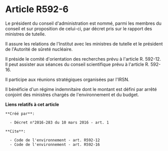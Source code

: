# Article R592-6

Le président du conseil d'administration est nommé, parmi les membres du conseil et sur proposition de celui-ci, par décret
pris sur le rapport des ministres de tutelle.

Il assure les relations de l'Institut avec les ministres de tutelle et le président de l'Autorité de sûreté nucléaire.

Il préside le comité d'orientation des recherches prévu à l'article R. 592-12. Il peut assister aux séances du conseil
scientifique prévu à l'article R. 592-16.

Il participe aux réunions stratégiques organisées par l'IRSN.

Il bénéficie d'un régime indemnitaire dont le montant est défini par arrêté conjoint des ministres chargés de l'environnement
et du budget.

**Liens relatifs à cet article**

	**Créé par**:

	  - Décret n°2016-283 du 10 mars 2016 - art. 1

	**Cite**:

	  - Code de l'environnement - art. R592-12
	  - Code de l'environnement - art. R592-16
